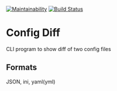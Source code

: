 [![Maintainability](https://api.codeclimate.com/v1/badges/34ef877cae829e553103/maintainability)](https://codeclimate.com/github/ddrgis/project-lvl2-s213/maintainability) [![Build Status](https://travis-ci.org/ddrgis/project-lvl2-s213.svg?branch=master)](https://travis-ci.org/ddrgis/project-lvl2-s213)

# Config Diff

CLI program to show diff of two config files

## Formats

JSON, ini, yaml(yml)